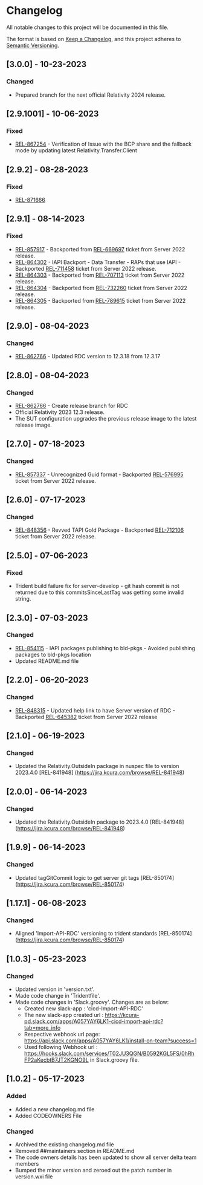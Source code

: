 # Changelog

All notable changes to this project will be documented in this file.

The format is based on [Keep a Changelog](https://keepachangelog.com/en/1.0.0/),
and this project adheres to [Semantic Versioning](https://semver.org/spec/v2.0.0.html).

## [3.0.0] - 10-23-2023

### Changed
 
- Prepared branch for the next official Relativity 2024 release.

## [2.9.1001] - 10-06-2023

### Fixed

- [REL-867254](https://jira.kcura.com/browse/REL-867254) - Verification of Issue with the BCP share and the fallback mode by updating latest Relativity.Transfer.Client

## [2.9.2] - 08-28-2023

### Fixed

- [REL-871666](https://jira.kcura.com/browse/REL-871666)

## [2.9.1] - 08-14-2023

### Fixed

- [REL-857917](https://jira.kcura.com/browse/REL-857917) - Backported from [REL-669697](https://jira.kcura.com/browse/REL-669697) ticket from Server 2022 release.
- [REL-864302](https://jira.kcura.com/browse/REL-864302) - IAPI Backport - Data Transfer - RAPs that use IAPI - Backported [REL-711458](https://jira.kcura.com/browse/REL-711458) ticket from Server 2022 release.
- [REL-864303](https://jira.kcura.com/browse/REL-864303#add-comment) - Backported from [REL-707113](https://jira.kcura.com/browse/REL-707113) ticket from Server 2022 release.
- [REL-864304](https://jira.kcura.com/browse/REL-864304) - Backported from [REL-732260](https://jira.kcura.com/browse/REL-732260) ticket from Server 2022 release.
- [REL-864305](https://jira.kcura.com/browse/REL-864305) - Backported from [REL-789615](https://jira.kcura.com/browse/REL-789615) ticket from Server 2022 release.


## [2.9.0] - 08-04-2023
 
### Changed
 
- [REL-862766](https://jira.kcura.com/browse/REL-862766) - Updated RDC version to 12.3.18 from 12.3.17

## [2.8.0] - 08-04-2023
 
### Changed
 
- [REL-862766](https://jira.kcura.com/browse/REL-862766) - Create release branch for RDC
- Official Relativity 2023 12.3 release.
- The SUT configuration upgrades the previous release image to the latest release image.

## [2.7.0] - 07-18-2023

### Changed

- [REL-857337](https://jira.kcura.com/browse/REL-857337) - Unrecognized Guid format - Backported [REL-576995](https://jira.kcura.com/browse/REL-576995) ticket from Server 2022 release.

## [2.6.0] - 07-17-2023

### Changed

- [REL-848356](https://jira.kcura.com/browse/REL-848356) - Revved TAPI Gold Package - Backported [REL-712106](https://jira.kcura.com/browse/REL-712106) ticket from Server 2022 release.

## [2.5.0] - 07-06-2023

### Fixed

- Trident build failure fix for server-develop - git hash commit is not returned due to this commitsSinceLastTag was getting some invalid string.

## [2.3.0] - 07-03-2023

### Changed

- [REL-854115](https://jira.kcura.com/browse/REL-854115) - IAPI packages publishing to bld-pkgs - Avoided publishing packages to bld-pkgs location
- Updated README.md file

## [2.2.0] - 06-20-2023

### Changed

- [REL-848315](https://jira.kcura.com/browse/REL-848315) - Updated help link to have Server version of RDC - Backported [REL-645382](https://jira.kcura.com/browse/REL-645382) ticket from Server 2022 release

## [2.1.0] - 06-19-2023

### Changed

- Updated the Relativity.OutsideIn package in nuspec file to version 2023.4.0 [REL-841948] (https://jira.kcura.com/browse/REL-841948)

## [2.0.0] - 06-14-2023

### Changed

- Updated the Relativity.OutsideIn package to 2023.4.0 [REL-841948] (https://jira.kcura.com/browse/REL-841948)

## [1.9.9] - 06-14-2023

### Changed

- Updated tagGitCommit logic to get server git tags [REL-850174] (https://jira.kcura.com/browse/REL-850174)

## [1.17.1] - 06-08-2023

### Changed

- Aligned 'Import-API-RDC' versioning to trident standards [REL-850174] (https://jira.kcura.com/browse/REL-850174)

## [1.0.3] - 05-23-2023
### Changed

- Updated version in 'version.txt'.
- Made code change in 'Tridentfile'.
- Made code changes in 'Slack.groovy'. Changes are as below:
	- Created new slack-app : 'cicd-Import-API-RDC'
	- The new slack-app created url : https://kcura-pd.slack.com/apps/A057YAY6LK1-cicd-import-api-rdc?tab=more_info
	- Respective webhook url page: https://api.slack.com/apps/A057YAY6LK1/install-on-team?success=1
	- Used following Webhook url : https://hooks.slack.com/services/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
	  in Slack.groovy file.


## [1.0.2] - 05-17-2023

### Added

- Added a new changelog.md file
- Added CODEOWNERS File

### Changed

- Archived the existing changelog.md file
- Removed ##maintainers section in README.md
- The code owners details has been updated to show all server delta team members
- Bumped the minor version and zeroed out the patch number in version.wxi file